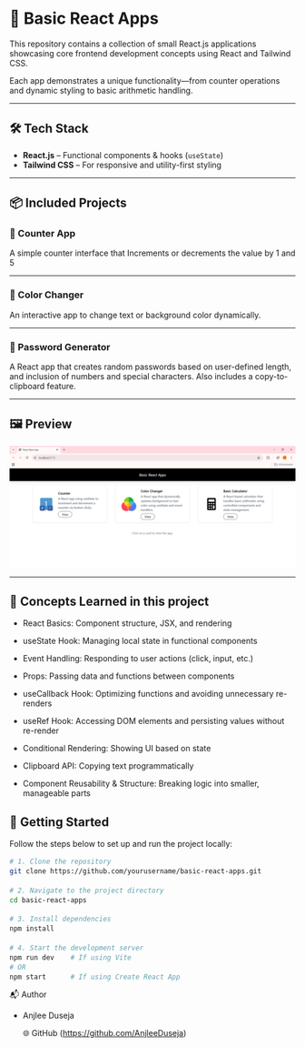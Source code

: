 # 🚀 Basic React Apps

This repository contains a collection of small React.js applications showcasing core frontend development concepts using React and Tailwind CSS.

Each app demonstrates a unique functionality—from counter operations and dynamic styling to basic arithmetic handling.

---

## 🛠 Tech Stack

- **React.js** – Functional components & hooks (`useState`)
- **Tailwind CSS** – For responsive and utility-first styling
---

## 📦 Included Projects

### 🔢 Counter App

A simple counter interface that Increments or decrements the value by 1 and 5

---

### 🎨 Color Changer

An interactive app to change text or background color dynamically.


---

### 🔐 Password Generator

A React app that creates random passwords based on user-defined length, and inclusion of numbers and special characters. Also includes a copy-to-clipboard feature.

---

## 🖼 Preview

![Basic React Apps Preview](https://github.com/AnjleeDuseja/React-Basic-App/blob/main/basicReactApps.PNG)  

---

## 🧠 Concepts Learned in this project

- React Basics: Component structure, JSX, and rendering

- useState Hook: Managing local state in functional components

- Event Handling: Responding to user actions (click, input, etc.)

- Props: Passing data and functions between components

- useCallback Hook: Optimizing functions and avoiding unnecessary re-renders

- useRef Hook: Accessing DOM elements and persisting values without re-render

- Conditional Rendering: Showing UI based on state

- Clipboard API: Copying text programmatically

- Component Reusability & Structure: Breaking logic into smaller, manageable parts

## 📂 Getting Started

Follow the steps below to set up and run the project locally:

```bash
# 1. Clone the repository
git clone https://github.com/yourusername/basic-react-apps.git

# 2. Navigate to the project directory
cd basic-react-apps

# 3. Install dependencies
npm install

# 4. Start the development server
npm run dev    # If using Vite
# OR
npm start      # If using Create React App
```

📬 Author

 - Anjlee Duseja

      🌐 GitHub (https://github.com/AnjleeDuseja)
